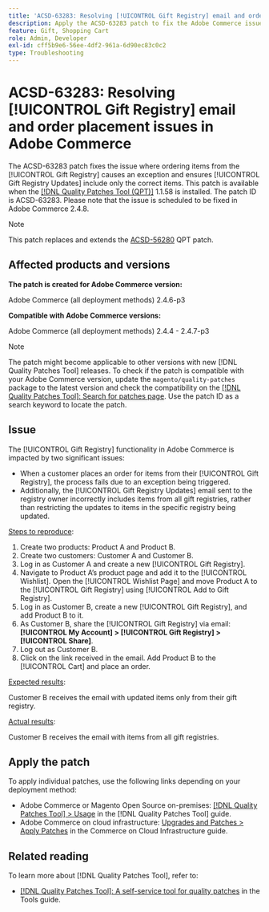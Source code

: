 ```yaml
---
title: 'ACSD-63283: Resolving [!UICONTROL Gift Registry] email and order placement issues in Adobe Commerce'
description: Apply the ACSD-63283 patch to fix the Adobe Commerce issue where ordering items from the [!UICONTROL Gift Registry] causes an exception and ensures [!UICONTROL Gift Registry Updates] include only the correct items.
feature: Gift, Shopping Cart
role: Admin, Developer
exl-id: cff5b9e6-56ee-4df2-961a-6d90ec83c0c2
type: Troubleshooting
---
```

# ACSD-63283: Resolving [!UICONTROL Gift Registry] email and order placement issues in Adobe Commerce

The ACSD-63283 patch fixes the issue where ordering items from the [!UICONTROL Gift Registry] causes an exception and ensures [!UICONTROL Gift Registry Updates] include only the correct items. This patch is available when the [[!DNL Quality Patches Tool (QPT)]](/help/tools/quality-patches-tool/quality-patches-tool-to-self-serve-quality-patches.md) 1.1.58 is installed. The patch ID is ACSD-63283. Please note that the issue is scheduled to be fixed in Adobe Commerce 2.4.8.

>[!NOTE] 
>This patch replaces and extends the [ACSD-56280](https://experienceleague.adobe.com/en/docs/commerce-operations/tools/quality-patches-tool/patches-available-in-qpt/v1-1-44/acsd-56280-gift-registry-purchases-are-not-completed) QPT patch.

## Affected products and versions

**The patch is created for Adobe Commerce version:**

Adobe Commerce (all deployment methods)  2.4.6-p3

**Compatible with Adobe Commerce versions:**

Adobe Commerce (all deployment methods) 2.4.4 - 2.4.7-p3

>[!NOTE]
>
>The patch might become applicable to other versions with new [!DNL Quality Patches Tool] releases. To check if the patch is compatible with your Adobe Commerce version, update the `magento/quality-patches` package to the latest version and check the compatibility on the [[!DNL Quality Patches Tool]: Search for patches page](https://experienceleague.adobe.com/tools/commerce-quality-patches/index.html). Use the patch ID as a search keyword to locate the patch.

## Issue

The [!UICONTROL Gift Registry] functionality in Adobe Commerce is impacted by two significant issues:

* When a customer places an order for items from their [!UICONTROL Gift Registry], the process fails due to an exception being triggered. 
* Additionally, the [!UICONTROL Gift Registry Updates] email sent to the registry owner incorrectly includes items from all gift registries, rather than restricting the updates to items in the specific registry being updated. 

<u>Steps to reproduce</u>:

1. Create two products: Product A and Product B.
1. Create two customers: Customer A and Customer B.
1. Log in as Customer A and create a new [!UICONTROL Gift Registry].
1. Navigate to Product A’s product page and add it to the [!UICONTROL Wishlist]. Open the [!UICONTROL Wishlist Page] and move Product A to the [!UICONTROL Gift Registry] using [!UICONTROL Add to Gift Registry].
1. Log in as Customer B, create a new [!UICONTROL Gift Registry], and add Product B to it.
1. As Customer B, share the [!UICONTROL Gift Registry] via email: **[!UICONTROL My Account] > [!UICONTROL Gift Registry] > [!UICONTROL Share]**.
1. Log out as Customer B.
1. Click on the link received in the email. Add Product B to the [!UICONTROL Cart] and place an order.

<u>Expected results</u>:

Customer B receives the email with updated items only from their gift registry.

<u>Actual results</u>:

Customer B receives the email with items from all gift registries.

## Apply the patch

To apply individual patches, use the following links depending on your deployment method:

* Adobe Commerce or Magento Open Source on-premises: [[!DNL Quality Patches Tool] > Usage](/help/tools/quality-patches-tool/usage.md) in the [!DNL Quality Patches Tool] guide.
* Adobe Commerce on cloud infrastructure: [Upgrades and Patches > Apply Patches](https://experienceleague.adobe.com/docs/commerce-cloud-service/user-guide/develop/upgrade/apply-patches.html) in the Commerce on Cloud Infrastructure guide.


## Related reading

To learn more about [!DNL Quality Patches Tool], refer to:

* [[!DNL Quality Patches Tool]: A self-service tool for quality patches](/help/tools/quality-patches-tool/quality-patches-tool-to-self-serve-quality-patches.md) in the Tools guide.
